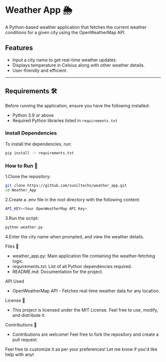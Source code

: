 # Weather App 🌦️

A Python-based weather application that fetches the current weather conditions for a given city using the OpenWeatherMap API.

## Features
- Input a city name to get real-time weather updates.
- Displays temperature in Celsius along with other weather details.
- User-friendly and efficient.

---

## Requirements 🛠️
Before running the application, ensure you have the following installed:
- Python 3.9 or above
- Required Python libraries listed in `requirements.txt`

### Install Dependencies
To install the dependencies, run:
```bash
pip install -r requirements.txt
```

### How to Run 🚀
1.Clone the repository:
```bash
git clone https://github.com/suniltechs/weather_app.git
cd Weather_App
```
2.Create a .env file in the root directory with the following content:
```bash
API_KEY=<Your OpenWeatherMap API Key>
```
3.Run the script:
```bash
python weather.py
```
4.Enter the city name when prompted, and view the weather details.

Files 📂
- weather_app.py: Main application file containing the weather-fetching logic.
- requirements.txt: List of all Python dependencies required.
- README.md: Documentation for the project.

API Used
- OpenWeatherMap API - Fetches real-time weather data for any location.

License 📄
- This project is licensed under the MIT License. Feel free to use, modify, and distribute it.

Contributions 🤝
- Contributions are welcome! Feel free to fork the repository and create a pull request.

Feel free to customize it as per your preferences! Let me know if you'd like help with anyt



